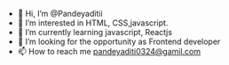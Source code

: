 - 👋 Hi, I’m @Pandeyaditii
- 👀 I’m interested in HTML, CSS,javascript.
- 🌱 I’m currently learning javascript, Reactjs
- 💞️ I’m looking for the opportunity as Frontend developer
- 📫 How to reach me pandeyaditi0324@gamil.com

<!---
Pandeyaditii/Pandeyaditii is a ✨ special ✨ repository because its `README.md` (this file) appears on your GitHub profile.
You can click the Preview link to take a look at your changes.
--->

